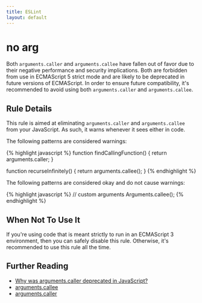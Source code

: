 ```yaml
---
title: ESLint
layout: default
---
```

# no arg

Both `arguments.caller` and `arguments.callee` have fallen out of favor due to their negative performance and security implications. Both are forbidden from use in ECMAScript 5 strict mode and are likely to be deprecated in future versions of ECMAScript. In order to ensure future compatibility, it's recommended to avoid using both `arguments.caller` and `arguments.callee`.

## Rule Details

This rule is aimed at eliminating `arguments.caller` and `arguments.callee` from your JavaScript. As such, it warns whenever it sees either in code.

The following patterns are considered warnings:

{% highlight javascript %}
function findCallingFunction() {
    return arguments.caller;
}

function recurseInfinitely() {
    return arguments.callee();
}
{% endhighlight %}

The following patterns are considered okay and do not cause warnings:

{% highlight javascript %}
// custom arguments
Arguments.callee();
{% endhighlight %}

## When Not To Use It

If you're using code that is meant strictly to run in an ECMAScript 3 environment, then you can safely disable this rule. Otherwise, it's recommended to use this rule all the time.

## Further Reading

* [Why was arguments.caller deprecated in JavaScript?](http://stackoverflow.com/questions/103598/why-was-the-arguments-callee-caller-property-deprecated-in-javascript)
* [arguments.callee](https://developer.mozilla.org/en-US/docs/Web/JavaScript/Reference/Functions_and_function_scope/arguments/callee)
* [arguments.caller](https://developer.mozilla.org/en-US/docs/Web/JavaScript/Reference/Functions_and_function_scope/arguments/caller)
